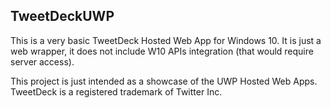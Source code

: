 ## TweetDeckUWP

This is a very basic TweetDeck Hosted Web App for Windows 10. It is just a web wrapper, it does not include W10 APIs integration (that would require server access).

This project is just intended as a showcase of the UWP Hosted Web Apps. TweetDeck is a registered trademark of Twitter Inc.